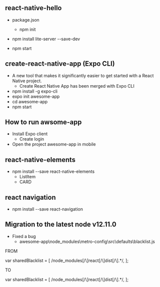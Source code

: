 ## react-native-hello

* package.json

  * npm init
* npm install lite-server --save-dev
* npm start


## create-react-native-app (Expo CLI)

- A new tool that makes it significantly easier to get started with a React Native project.
  -  Create React Native App has been merged with Expo CLI
- npm install -g expo-cli
- expo init awesome-app
- cd awesome-app
- npm start

## How to run awsome-app

- Install Expo client 
  - Create login
- Open the project awesome-app in mobile

## react-native-elements

- npm install --save react-native-elements
  - ListItem
  - CARD

## react navigation

- npm install --save react-navigation



## Migration to the latest node v12.11.0

- Fixed a bug 
  - awesome-app\node_modules\metro-config\src\defaults\blacklist.js

FROM

var sharedBlacklist = [
  /node_modules[/\\]react[/\\]dist[/\\].*/,
];

TO

var sharedBlacklist = [
 /node_modules[\/\\]react[\/\\]dist[\/\\].*/,
];


